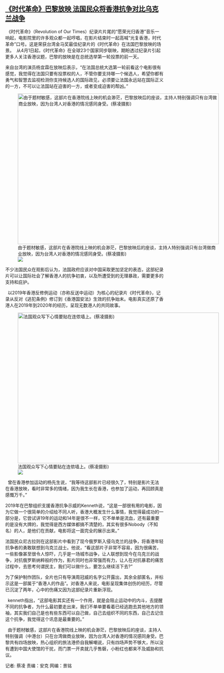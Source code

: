 <!--1649617861000-->
[《时代革命》巴黎放映  法国民众将香港抗争对比乌克兰战争](https://www.rfa.org/mandarin/yataibaodao/gangtai/cl-04102022123138.html)
------

<p></p><p> 《时代革命》（Revolution of Our Times）纪录片片尾的“愿荣光归香港”音乐一响起，电影院里的许多观众都一起哼唱，在影片结束时一起高喊“光复香港，时代革命”口号。这是荣获台湾金马奖最佳纪录片的《时代革命》在法国巴黎放映的场景。  从4月1日起，《时代革命》在全球23个国家同步联映，期盼透过纪录片引起更多人关注香港议题，巴黎的放映是在总统选举第一轮投票的前一天。 </p><p>来自台湾的演员杨宜霖在放映后表示，“在法国总统大选第一轮前看这个电影很有感觉，我觉得在法国只要有投票权的人，不管你要支持哪一个候选人，希望你都有勇气和智慧去监视检测你支持候选人的国际政见，必须要让法国永远站在国际正义的一方，不可以让法国站在迫害的一方，或者变成迫害的帮凶。”  <figure class="image-richtext image-inline captioned" style="width:640px;"><img alt="由于题材敏感，这部片在香港院线上映的机会渺茫，巴黎放映后的座谈，主持人特别强调只有台湾做商业放映，因为台湾人对香港的情况感同身受。(蔡凌摄影)" height="480" src="https://www.rfa.org/mandarin/yataibaodao/gangtai/cl-04102022123138.html/img_2049.jpg/@@images/67997c9b-0180-4545-afaf-3462ee376d3b.jpeg" title="IMG_2049.jpg" width="640"/><figcaption class="image-caption">由于题材敏感，这部片在香港院线上映的机会渺茫，巴黎放映后的座谈，主持人特别强调只有台湾做商业放映，因为台湾人对香港的情况感同身受。(蔡凌摄影)</figcaption><small></small><div id="zoomattribute"><a data-caption="由于题材敏感，这部片在香港院线上映的机会渺茫，巴黎放映后的座谈，主持人特别强调只有台湾做商业放映，因为台湾人对香港的情况感同身受。(蔡凌摄影)" data-fancybox="" href="https://www.rfa.org/mandarin/yataibaodao/gangtai/cl-04102022123138.html/img_2049.jpg" id="single_image" title="由于题材敏感，这部片在香港院线上映的机会渺茫，巴黎放映后的座谈，主持人特别强调只有台湾做商业放映，因为台湾人对香港的情况感同身受。(蔡凌摄影)"><img src="/++plone++rfa-resources/img/icon-zoom.png"/></a></div></figure></p><p>不少法国民众在观影后认为，法国政府应该对中国采取更加坚定的表态，这部纪录片可以让国际社会了解香港人的抗争初衷，以及所遭受到的无理暴政，需要更多的支持和庇护。</p><p>  以2019年香港反修例运动（亦称反送中运动）为核心的纪录片《时代革命》，记录从反对《逃犯条例》修订到《香港国安法》生效的抗争始末。电影真实还原了香港人在2019年到2020年的经历，呈现无数港人的共同故事。<figure class="image-richtext image-inline captioned" style="width:640px;"><img alt="法国观众写下心情要贴在连侬墙上。(蔡凌摄影)" height="480" src="https://www.rfa.org/mandarin/yataibaodao/gangtai/cl-04102022123138.html/img_2050.jpg/@@images/4e3d3213-3713-47b6-9843-4e4ea4d68058.jpeg" title="IMG_2050.jpg" width="640"/><figcaption class="image-caption">法国观众写下心情要贴在连侬墙上。(蔡凌摄影)</figcaption><small></small><div id="zoomattribute"><a data-caption="法国观众写下心情要贴在连侬墙上。(蔡凌摄影)" data-fancybox="" href="https://www.rfa.org/mandarin/yataibaodao/gangtai/cl-04102022123138.html/img_2050.jpg" id="single_image" title="法国观众写下心情要贴在连侬墙上。(蔡凌摄影)"><img src="/++plone++rfa-resources/img/icon-zoom.png"/></a></div></figure></p><p>  曾在香港参加运动的杨先生说，“我等待这部影片已经很久了，特别是影片无法在香港放映，看时非常多的情绪，因为我生长在香港，也参加了运动，再回顾真是感慨万千。”  </p><p>2019年在巴黎组织支援香港抗争示威的Kenneth说，“这是一部很有用的电影，因为它做一个很简单的介绍给不同人听，香港大概发生什么事情，我觉得最成功的一部分是，它尝试讲19年的运动和14年是很不一样，它不单单是流血，还有最重要的是没有大牌的，我觉得是西方媒体都搞不清楚的，其实有很多Nobody（不知名）的人，是他们在贡献，电影将这一面完全的展示出来。”  </p><p>法国民众尼古拉则在这部影片中看到了现今俄罗斯入侵乌克兰的战争，将香港年轻抗争者的勇敢联想到乌克兰战士。他说，“看这部片子非常不容易，因为很痛苦，一些影像甚至很令人惊吓，几乎是一场城市战争，让人联想到现今在乌克兰的战争，对抗俄罗斯纳粹般的作为，影片同时也非常强而有力，让人在对抗暴君的痛苦过程中，去思考何谓民主，我们可以做什么，要怎么继续活下去?”  </p><p>为了保护制作团队，全片也只有导演周冠威的名字公开露出，其余全部匿名，并标示这是一部属于“香港人的作品”。对香港人来说，电影呈现集体创伤的经历，尽管已沉淀了两年，心中的伤痛又因为这部纪录片重新浮现。</p><p>  kenneth指出，“这部电影其实还有一个作用，就是会阻止运动中的内斗，去提醒不同的抗争者，为什么最初要走出来，我们不单单要看着已经逃跑去其他地方的领袖，其实我们自己是也有些东西可以自己做，自己去组织不同的东西，自己去记住这个抗争，我觉得这个讯息是最重要的。”</p><p>  由于题材敏感，这部片在香港院线上映的机会渺茫，巴黎放映后的座谈，主持人特别强调（中港台）只在台湾做商业放映，因为台湾人对香港的情况感同身受。巴黎共有四场放映，热心组织的旅法港侨自我解嘲说，只有四场声势不够大，所以没有遭到中国大使馆的干扰，而门票一开卖就几乎售磬，小粉红也都来不及威胁和抗议。  </p><p>记者: 蔡凌 责编：安克 网编：景铭</p>
